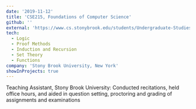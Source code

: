 ```yaml
---
date: '2019-11-12'
title: 'CSE215, Foundations of Computer Science'
github: ''
external: 'https://www.cs.stonybrook.edu/students/Undergraduate-Studies/courses/CSE215'
tech:
  - Logic
  - Proof Methods
  - Induction and Recursion
  - Set Theory
  - Functions
company: 'Stony Brook University, New York'
showInProjects: true
---
```


Teaching Assistant, Stony Brook University: Conducted recitations, held office hours, and aided in question setting, proctoring and grading of assignments and examinations
